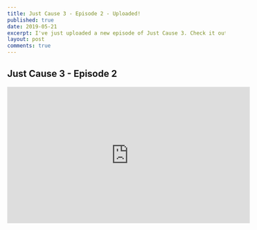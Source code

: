 ```yaml
---
title: Just Cause 3 - Episode 2 - Uploaded!
published: true
date: 2019-05-21
excerpt: I've just uploaded a new episode of Just Cause 3. Check it out!
layout: post
comments: true
---
```


## Just Cause 3 - Episode 2 
<iframe width="560" height="315" src="https://www.youtube.com/embed/hGEPOEgWZWM" frameborder="0" allow="accelerometer; autoplay; encrypted-media; gyroscope; picture-in-picture" allowfullscreen></iframe>

